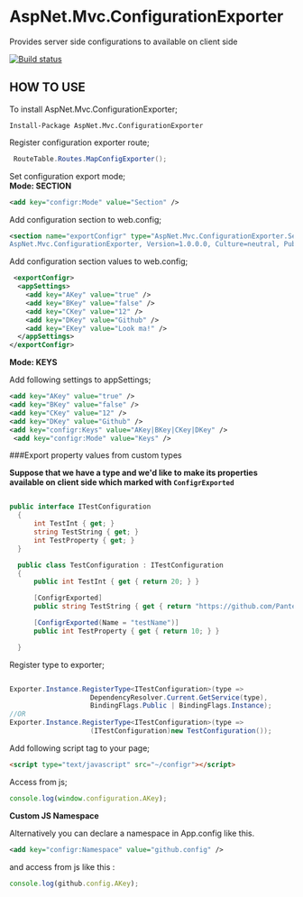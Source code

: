 # AspNet.Mvc.ConfigurationExporter
Provides server side configurations to available on client side

[![Build status](https://ci.appveyor.com/api/projects/status/fechy6cptv9t79g8?svg=true)](https://ci.appveyor.com/project/ziyasal/aspnet-mvc-configurationexporter)

HOW TO USE
---------------------------

To install AspNet.Mvc.ConfigurationExporter;
```
Install-Package AspNet.Mvc.ConfigurationExporter
```

Register configuration exporter route;
```csharp
 RouteTable.Routes.MapConfigExporter();
 ```

Set configuration export mode;  
 **Mode: SECTION**  
  ```xml
  <add key="configr:Mode" value="Section" />
 ```
 Add configuration section to web.config;
 ```xml
 <section name="exportConfigr" type="AspNet.Mvc.ConfigurationExporter.Section.ConfigrSectionHandler,
 AspNet.Mvc.ConfigurationExporter, Version=1.0.0.0, Culture=neutral, PublicKeyToken=null" />
 ```

  Add configuration section values to web.config;
  ```xml
   <exportConfigr>
    <appSettings>
      <add key="AKey" value="true" />
      <add key="BKey" value="false" />
      <add key="CKey" value="12" />
      <add key="DKey" value="Github" />
      <add key="EKey" value="Look ma!" />
    </appSettings>
  </exportConfigr>
  ```
**Mode: KEYS**  

Add following settings to appSettings;
```xml
<add key="AKey" value="true" />
<add key="BKey" value="false" />
<add key="CKey" value="12" />
<add key="DKey" value="Github" />
<add key="configr:Keys" value="AKey|BKey|CKey|DKey" />
 <add key="configr:Mode" value="Keys" />
```

###Export property values from custom types

**Suppose that we have a type and we'd like to make its properties available on client side which marked with `ConfigrExported`**
```csharp

public interface ITestConfiguration
  {
      int TestInt { get; }
      string TestString { get; }
      int TestProperty { get; }
  }

  public class TestConfiguration : ITestConfiguration
  {
      public int TestInt { get { return 20; } }

      [ConfigrExported]
      public string TestString { get { return "https://github.com/PanteonProject"; } }

      [ConfigrExported(Name = "testName")]
      public int TestProperty { get { return 10; } }

  }
```
Register type to exporter;  

```csharp

Exporter.Instance.RegisterType<ITestConfiguration>(type => 
                    DependencyResolver.Current.GetService(type),
                    BindingFlags.Public | BindingFlags.Instance);
//OR
Exporter.Instance.RegisterType<ITestConfiguration>(type => 
                    (ITestConfiguration)new TestConfiguration());
```


Add following script tag to your page;
```html
<script type="text/javascript" src="~/configr"></script>
```

Access from js;
```js
console.log(window.configuration.AKey);
```
**Custom JS Namespace**  

 Alternatively you can declare a namespace in App.config like this.
   ```xml
  <add key="configr:Namespace" value="github.config" />
 ```
 and access from js like this :
 ```js
console.log(github.config.AKey);
```
